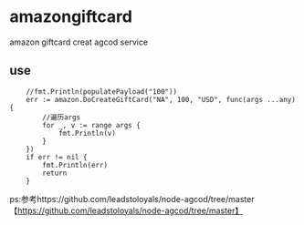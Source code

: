 # amazongiftcard
amazon giftcard creat agcod service

## use 
```
	//fmt.Println(populatePayload("100"))
	err := amazon.DoCreateGiftCard("NA", 100, "USD", func(args ...any) {
		//遍历args
		for _, v := range args {
			fmt.Println(v)
		}
	})
	if err != nil {
		fmt.Println(err)
		return
	}
```
ps:参考https://github.com/leadstoloyals/node-agcod/tree/master
【https://github.com/leadstoloyals/node-agcod/tree/master】
